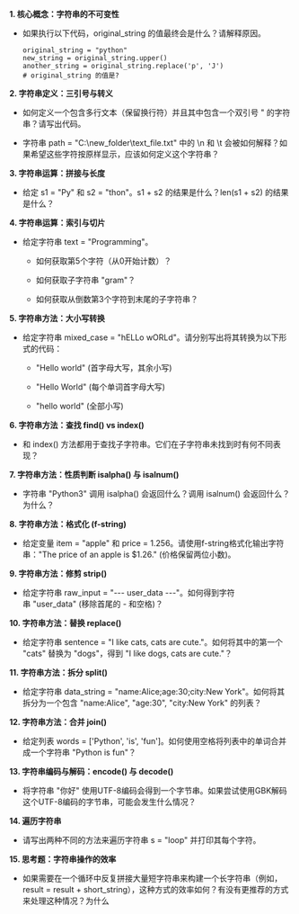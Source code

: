 **1. 核心概念：字符串的不可变性**

- 如果执行以下代码，original_string 的值最终会是什么？请解释原因。
    
    ```
    original_string = "python"
    new_string = original_string.upper()
    another_string = original_string.replace('p', 'J')
    # original_string 的值是?
    ```
    
    

**2. 字符串定义：三引号与转义**

- 如何定义一个包含多行文本（保留换行符）并且其中包含一个双引号 " 的字符串？请写出代码。
    
- 字符串 path = "C:\new_folder\text_file.txt" 中的 \n 和 \t 会被如何解释？如果希望这些字符按原样显示，应该如何定义这个字符串？
    

**3. 字符串运算：拼接与长度**

- 给定 s1 = "Py" 和 s2 = "thon"。s1 + s2 的结果是什么？len(s1 + s2) 的结果是什么？
    

**4. 字符串运算：索引与切片**

- 给定字符串 text = "Programming"。
    
    - 如何获取第5个字符（从0开始计数）？
        
    - 如何获取子字符串 "gram"？
        
    - 如何获取从倒数第3个字符到末尾的子字符串？
        

**5. 字符串方法：大小写转换**

- 给定字符串 mixed_case = "hELLo wORLd"。请分别写出将其转换为以下形式的代码：
    
    - "Hello world" (首字母大写，其余小写)
        
    - "Hello World" (每个单词首字母大写)
        
    - "hello world" (全部小写)
        

**6. 字符串方法：查找 find() vs index()**

- 和 index() 方法都用于查找子字符串。它们在子字符串未找到时有何不同表现？
    

**7. 字符串方法：性质判断 isalpha() 与 isalnum()**

- 字符串 "Python3" 调用 isalpha() 会返回什么？调用 isalnum() 会返回什么？为什么？
    

**8. 字符串方法：格式化 (f-string)**

- 给定变量 item = "apple" 和 price = 1.256。请使用f-string格式化输出字符串："The price of an apple is $1.26." (价格保留两位小数)。
    

**9. 字符串方法：修剪 strip()**

- 给定字符串 raw_input = "--- user_data ---"。如何得到字符串 "user_data" (移除首尾的 - 和空格)？
    

**10. 字符串方法：替换 replace()**  
* 给定字符串 sentence = "I like cats, cats are cute."。如何将其中的第一个 "cats" 替换为 "dogs"，得到 "I like dogs, cats are cute."？

**11. 字符串方法：拆分 split()**  
* 给定字符串 data_string = "name:Alice;age:30;city:New York"。如何将其拆分为一个包含 "name:Alice", "age:30", "city:New York" 的列表？

**12. 字符串方法：合并 join()**  
* 给定列表 words = ['Python', 'is', 'fun']。如何使用空格将列表中的单词合并成一个字符串 "Python is fun"？

**13. 字符串编码与解码：encode() 与 decode()**  
* 将字符串 "你好" 使用UTF-8编码会得到一个字节串。如果尝试使用GBK解码这个UTF-8编码的字节串，可能会发生什么情况？

**14. 遍历字符串**  
* 请写出两种不同的方法来遍历字符串 s = "loop" 并打印其每个字符。

**15. 思考题：字符串操作的效率**  
* 如果需要在一个循环中反复拼接大量短字符串来构建一个长字符串（例如，result = result + short_string），这种方式的效率如何？有没有更推荐的方式来处理这种情况？为什么